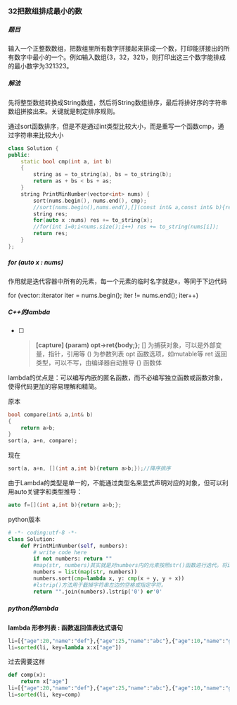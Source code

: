 ### 32把数组排成最小的数

##### 题目

输入一个正整数数组，把数组里所有数字拼接起来排成一个数，打印能拼接出的所有数字中最小的一个。例如输入数组{3，32，321}，则打印出这三个数字能排成的最小数字为321323。

##### 解法

先将整型数组转换成String数组，然后将String数组排序，最后将排好序的字符串数组拼接出来。关键就是制定排序规则。

通过sort函数排序，但是不是通过int类型比较大小，而是重写一个函数cmp，通过字符串来比较大小

```C++
class Solution {
public:
    static bool cmp(int a, int b)
    {
        string as = to_string(a), bs = to_string(b);
        return as + bs < bs + as;
    }
    string PrintMinNumber(vector<int> nums) {
        sort(nums.begin(), nums.end(), cmp);
        //sort(nums.begin(),nums.end(),[](const int& a,const int& b){return to_string(a)+to_string(b) < to_string(b)+to_string(a);});
        string res;
        for(auto x :nums) res += to_string(x);
        //for(int i=0;i<nums.size();i++) res += to_string(nums[i]);
        return res;
    }
};
```

##### for (auto x : nums)

作用就是迭代容器中所有的元素，每一个元素的临时名字就是x，等同于下边代码

for (vector<int>::iterator iter = nums.begin(); iter != nums.end(); iter++)

##### C++的lambda

- [ ] > **[capture] (param) opt->ret{body;};**
  > [] 为捕获对象，可以是外部变量，指针，引用等
  > () 为参数列表
  > opt 函数选项，如mutable等
  > ret 返回类型，可以不写，由编译器自动推导
  > {} 函数体

lambda的优点是：可以编写内嵌的匿名函数，而不必编写独立函数或函数对象，使得代码更加的容易理解和精简。

原本

```C++
bool compare(int& a,int& b)
{
    return a>b;
}
sort(a, a+n, compare);
```

现在

```C++
sort(a, a+n, [](int a,int b){return a>b;});//降序排序
```

由于Lambda的类型是单一的，不能通过类型名来显式声明对应的对象，但可以利用auto关键字和类型推导：

```C++
auto f=[](int a,int b){return a>b;};
```

python版本

```python
# -*- coding:utf-8 -*-
class Solution:
    def PrintMinNumber(self, numbers):
        # write code here
		if not numbers: return ""
        #map(str, numbers)其实就是对numbers内的元素按照str()函数进行迭代。将int的列表，转化为str的列表
        numbers = list(map(str, numbers))
        numbers.sort(cmp=lambda x, y: cmp(x + y, y + x))
        #lstrip()方法用于截掉字符串左边的空格或指定字符。
        return "".join(numbers).lstrip('0') or'0'
```

##### python的lambda

**lambda 形参列表 : 函数返回值表达式语句**

```python
li=[{"age":20,"name":"def"},{"age":25,"name":"abc"},{"age":10,"name":"ghi"}]
li=sorted(li, key=lambda x:x["age"])
```

过去需要这样

```python
def comp(x):
    return x["age"]
li=[{"age":20,"name":"def"},{"age":25,"name":"abc"},{"age":10,"name":"ghi"}]
li=sorted(li, key=comp)
```

